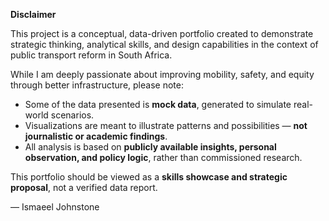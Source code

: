 **Disclaimer**

This project is a conceptual, data-driven portfolio created to demonstrate strategic thinking, analytical skills, and design capabilities in the context of public transport reform in South Africa.

While I am deeply passionate about improving mobility, safety, and equity through better infrastructure, please note:

- Some of the data presented is **mock data**, generated to simulate real-world scenarios.
- Visualizations are meant to illustrate patterns and possibilities — **not journalistic or academic findings**.
- All analysis is based on **publicly available insights, personal observation, and policy logic**, rather than commissioned research.

This portfolio should be viewed as a **skills showcase and strategic proposal**, not a verified data report.

— Ismaeel Johnstone
